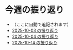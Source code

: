# 今週の振り返り

- （ここに自動で追記されます）
- [2025-10-03 の振り返り](entries/2025/2025-10-03.md)
- [2025-10-04 の振り返り](entries/2025/2025-10-04.md)
- [2025-10-14 の振り返り](entries/2025/2025-10-14.md)
